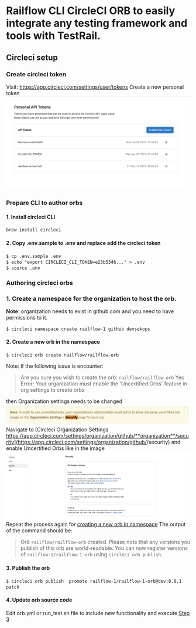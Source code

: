 # Railflow CLI CircleCI ORB to easily integrate any testing framework and tools with TestRail.



## Circleci setup

### Create circleci token


Visit: https://app.circleci.com/settings/user/tokens
Create a new personal token
![circleci personal token](docs/circleci-create-token.png)

### Prepare CLI to author orbs

#### 1. Install circleci CLI
```
brew install circleci
```

#### 2. Copy .env.sample to .env and replace add the circleci token
```
$ cp .env.sample .env
$ echo "export CIRCLECI_CLI_TOKEN=e23b5346..." > .env
$ source .env
```

### Authoring circleci orbs

### 1. Create a namespace for the organization to host the orb.
**Note**: organization needs to exist in github.com and you need to have permissions to it.
```
$ circleci namespace create railflow-1 github devsekops
```

#### 2. <a name="create">Create a new orb in the namespace</a>
```
$ circleci orb create railflow/railflow-orb
```
Note: If the following issue is encounter:
>Are you sure you wish to create the orb: `railflow/railflow-orb` Yes
>Error: Your organization must enable the 'Uncertified Orbs' feature in org settings to create orbs

 then Organization settings needs to be changed
 ![Warning](docs/organization-uncertified-orbs.png)
 Navigate to [Circleci Organization Settings https://app.circleci.com/settings/organization/github/**organization**/security](https://app.circleci.com/settings/organization/github/<organization>/security) and enable Uncertified Orbs like in the image
 ![image](docs/circleci-organization-settings-security-orbs.png)
 Repeat the process again for <a href="#create">creating a new orb in namespace</a>
 The output of the command should be:
 > Orb `railflow/railflow-orb` created.
Please note that any versions you publish of this orb are world-readable.
You can now register versions of `railflow-1/railflow-1-orb` using `circleci orb publish`.

#### 3. <a name="publish">Publish the orb</a>
 ```
 $ circleci orb publish  promote railflow-1/railflow-1-orb@dev:0.0.1 patch
 ```
#### 4. Update orb source code
Edit orb.yml or run_test.sh file to include new functionality and execute [Step 3](#publish)




